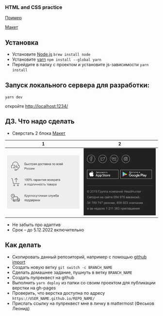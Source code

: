 ### HTML and CSS practice
[Пример](https://leonidfeskov.github.io/html-and-css-p/)

[Макет](https://www.figma.com/file/15m1YmCgsCF85PObn0lQaQ/%D0%A1%D0%BA%D0%B2%D0%BE%D0%B7%D0%BD%D0%B0%D1%8F-%D0%B4%D0%BE%D0%BC%D0%B0%D1%88%D0%BA%D0%B0?node-id=91%3A999)

## Установка
* Установите [Node.js](https://nodejs.org/en/download/)
  `brew install node`
* Установите [yarn](https://yarnpkg.com/lang/en/docs/install/)
  `npm install --global yarn`
* Перейдите в папку с проектом и установите js-зависимости
  `yarn install`

## Запуск локального сервера для разработки:
`yarn dev`

откройте [http://localhost:1234/](http://localhost:1234/)

## ДЗ. Что надо сделать
* Сверстать 2 блока [Макет](https://www.figma.com/file/15m1YmCgsCF85PObn0lQaQ/%D0%A1%D0%BA%D0%B2%D0%BE%D0%B7%D0%BD%D0%B0%D1%8F-%D0%B4%D0%BE%D0%BC%D0%B0%D1%88%D0%BA%D0%B0?node-id=91%3A999)

1 | 2 |
--- | ---
![](images/homework-2.png)|![](images/homework-3.png)

* Не забыть про адаптив
* Срок – до 5.12.2022 включительно

## Как делать
* Скопировать данный репозиторий, например с помощью [github import](https://github.com/new/import)
* Создать новую ветку `git switch -c BRANCH_NAME`
* Сделать домашнее задание, пушнуть в ветку `BRANCH_NAME`
* Создать пулреквест на github
* Выполнить `yarn deploy` из папки со своим проектом для публикации верстки на gh-pages
* Проверить, что верстка доступна по адресу `https://USER_NAME.github.io/REPO_NAME/`
* Прислать ссылку на пулреквест мне в личку в mattermost (Феськов Леонид)